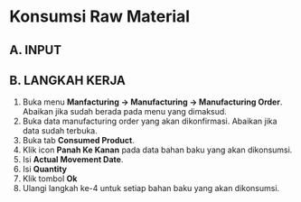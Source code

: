 # Konsumsi Raw Material

## A. INPUT

## B. LANGKAH KERJA

1. Buka menu **Manfacturing -> Manufacturing -> Manufacturing Order**. Abaikan jika sudah berada pada menu yang dimaksud.
2. Buka data manufacturing order yang akan dikonfirmasi. Abaikan jika data sudah terbuka.
3. Buka tab **Consumed Product**.
4. Klik icon **Panah Ke Kanan** pada data bahan baku yang akan dikonsumsi.
5. Isi **Actual Movement Date**.
6. Isi **Quantity**
7. Klik tombol **Ok**
8. Ulangi langkah ke-4 untuk setiap bahan baku yang akan dikonsumsi.
